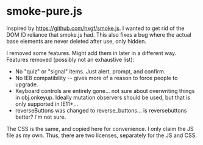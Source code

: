 smoke-pure.js
===============

Inspired by https://github.com/hxgf/smoke.js. I wanted to get rid of the DOM ID reliance that smoke.js had. This also fixes a bug where the actual base elements are never deleted after use, only hidden.

I removed some features. Might add them in later in a different way. Features removed (possibly not an exhaustive list):
* No "quiz" or "signal" items. Just alert, prompt, and confirm.
* No IE8 compatibility -- gives more of a reason to force people to upgrade.
* Keyboard controls are entirely gone... not sure about overwriting things in obj.onkeyup. Ideally mutation observers should be used, but that is only supported in IE11+...
* reverseButtons was changed to reverse_buttons... is reversebuttons better? I'm not sure.

The CSS is the same, and copied here for convenience. I only claim the JS file as my own. Thus, there are two licenses, separately for the JS and CSS.
